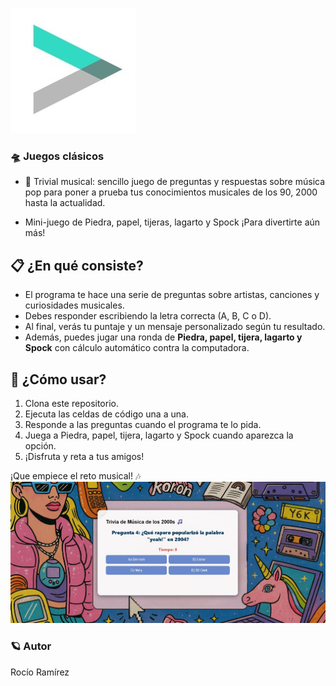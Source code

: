 ![](https://raw.githubusercontent.com/Roxy-5/Evaluacion1-Adalab/main/image.jpg)
### 🛸 Juegos clásicos

- 🎤 Trivial musical: sencillo juego de preguntas y respuestas sobre música pop para poner a prueba tus conocimientos musicales de los 90, 2000 hasta la actualidad.

- Mini-juego de Piedra, papel, tijeras, lagarto y Spock ¡Para divertirte aún más!

## 📋 ¿En qué consiste?

- El programa te hace una serie de preguntas sobre artistas, canciones y curiosidades musicales.
- Debes responder escribiendo la letra correcta (A, B, C o D).
- Al final, verás tu puntaje y un mensaje personalizado según tu resultado.
- Además, puedes jugar una ronda de **Piedra, papel, tijera, lagarto y Spock** con cálculo automático contra la computadora.

## 🚀 ¿Cómo usar?

1. Clona este repositorio.
2. Ejecuta las celdas de código una a una.
3. Responde a las preguntas cuando el programa te lo pida.
4. Juega a Piedra, papel, tijera, lagarto y Spock cuando aparezca la opción.
5. ¡Disfruta y reta a tus amigos!

¡Que empiece el reto musical! 🎶
![](https://github.com/Roxy-5/Juegos-clasicos/blob/4e469692fd3296ae8e9fb54e04f85b94c3ed640a/Trivial.jpg)

### 🪐 Autor

Rocío Ramírez
